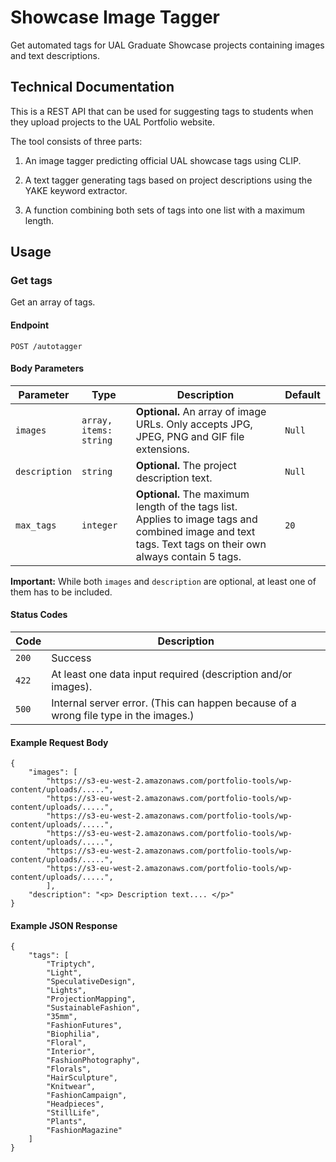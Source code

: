 # Showcase Image Tagger
 
 Get automated tags for UAL Graduate Showcase projects containing images and text descriptions. 

## Technical Documentation

This is a REST API that can be used for suggesting tags to students when they upload projects to the UAL Portfolio website.
 
The tool consists of three parts:

 1. An image tagger predicting official UAL showcase tags using CLIP.

 2. A text tagger generating tags based on project descriptions using the YAKE keyword extractor. 

 3. A function combining both sets of tags into one list with a maximum length. 


## Usage

### Get tags 
Get an array of tags.

#### Endpoint

`POST /autotagger`

#### Body Parameters

|Parameter|Type|Description|Default|   
|---------|----|-----------|-------|     
`images`|`array, items: string`| **Optional.** An array of image URLs. Only accepts JPG, JPEG, PNG and GIF file extensions.|`Null`  
`description`| `string`| **Optional.** The project description text.|`Null`
|`max_tags`|`integer`|**Optional.** The maximum length of the tags list. Applies to image tags and combined image and text tags. Text tags on their own always contain 5 tags.|`20`



**Important:** While both `images` and `description` are optional, at least one of them has to be included. 

#### Status Codes

|Code|Description|
|----|-----------|
|`200`|Success|
|`422`|At least one data input required (description and/or images).|
|`500`| Internal server error. (This can happen because of a wrong file type in the images.)| 


#### Example Request Body
```
{
    "images": [
        "https://s3-eu-west-2.amazonaws.com/portfolio-tools/wp-content/uploads/.....",
        "https://s3-eu-west-2.amazonaws.com/portfolio-tools/wp-content/uploads/.....",
        "https://s3-eu-west-2.amazonaws.com/portfolio-tools/wp-content/uploads/.....",
        "https://s3-eu-west-2.amazonaws.com/portfolio-tools/wp-content/uploads/.....",
        "https://s3-eu-west-2.amazonaws.com/portfolio-tools/wp-content/uploads/.....",
        "https://s3-eu-west-2.amazonaws.com/portfolio-tools/wp-content/uploads/.....",
        ],
    "description": "<p> Description text.... </p>"
}
```

#### Example JSON Response

```
{
    "tags": [
        "Triptych",
        "Light",
        "SpeculativeDesign",
        "Lights",
        "ProjectionMapping",
        "SustainableFashion",
        "35mm",
        "FashionFutures",
        "Biophilia",
        "Floral",
        "Interior",
        "FashionPhotography",
        "Florals",
        "HairSculpture",
        "Knitwear",
        "FashionCampaign",
        "Headpieces",
        "StillLife",
        "Plants",
        "FashionMagazine"
    ]
}
```






